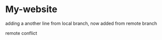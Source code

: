 # My-website

adding a another line from local branch, now added from remote branch

remote conflict
